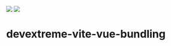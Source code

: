 <!-- default badges list -->
![](https://img.shields.io/endpoint?url=https://codecentral.devexpress.com/api/v1/VersionRange/651444242/23.1.3%2B)
[![](https://img.shields.io/badge/📖_How_to_use_DevExpress_Examples-e9f6fc?style=flat-square)](https://docs.devexpress.com/GeneralInformation/403183)
<!-- default badges end -->

# devextreme-vite-vue-bundling
